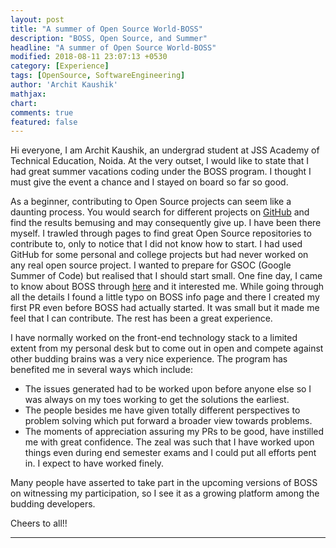 ```yaml
---
layout: post
title: "A summer of Open Source World-BOSS"
description: "BOSS, Open Source, and Summer"
headline: "A summer of Open Source World-BOSS"
modified: 2018-08-11 23:07:13 +0530
category: [Experience]
tags: [OpenSource, SoftwareEngineering]
author: 'Archit Kaushik'
mathjax: 
chart: 
comments: true
featured: false
---
```


Hi everyone, I am Archit Kaushik, an undergrad student at JSS Academy of Technical Education, Noida.
At the very outset, I would like to state that I had great summer vacations coding under the BOSS program. I thought I must give the event a chance and I stayed on board so far so good.


As a beginner, contributing to Open Source projects can seem like a daunting process. You would search for different projects on [GitHub](https://github.com) and find the results bemusing and may consequently give up. I have been there myself. I trawled through pages to find great Open Source repositories to contribute to, only to notice that I did not know how to start.
I had used GitHub for some personal and college projects but had never  worked on any real open source project.  I wanted to  prepare for GSOC (Google Summer of Code) but realised that I should start small. One fine day, I came to know about BOSS through [here](https://github.com/tapasweni-pathak/SOC-Programs) and it interested me. While going through all the details I found a little typo on BOSS info page and there I created my first PR even before BOSS had actually started. It was small but it made me feel that I can contribute. The rest has been a great experience.


I have normally worked on the front-end technology stack to a limited extent from my personal desk  but to come out in open and compete against other budding brains was a very nice experience. The program has benefited me in several ways which include:

* The issues generated had to be worked upon before anyone else so I was always on my toes working to get the solutions the earliest.
* The people besides me have given totally different perspectives to problem solving which put forward a broader view towards problems.
* The moments of appreciation assuring my PRs to be good, have instilled me with great confidence.
The zeal was such that I have worked upon things even during end semester exams and I could put all efforts pent in. I expect to have worked finely.  

Many people have asserted to take part in the upcoming versions of BOSS on witnessing my participation, so I see it as a growing platform among the budding developers.

Cheers to all!!

--------------------------------------------------------------------------------

